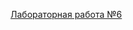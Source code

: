 [Лабораторная работа №6](https://colab.research.google.com/drive/1KR4c4qpJT9uYIt3n6HXDei0p4DOmcDgg?usp=sharing)
